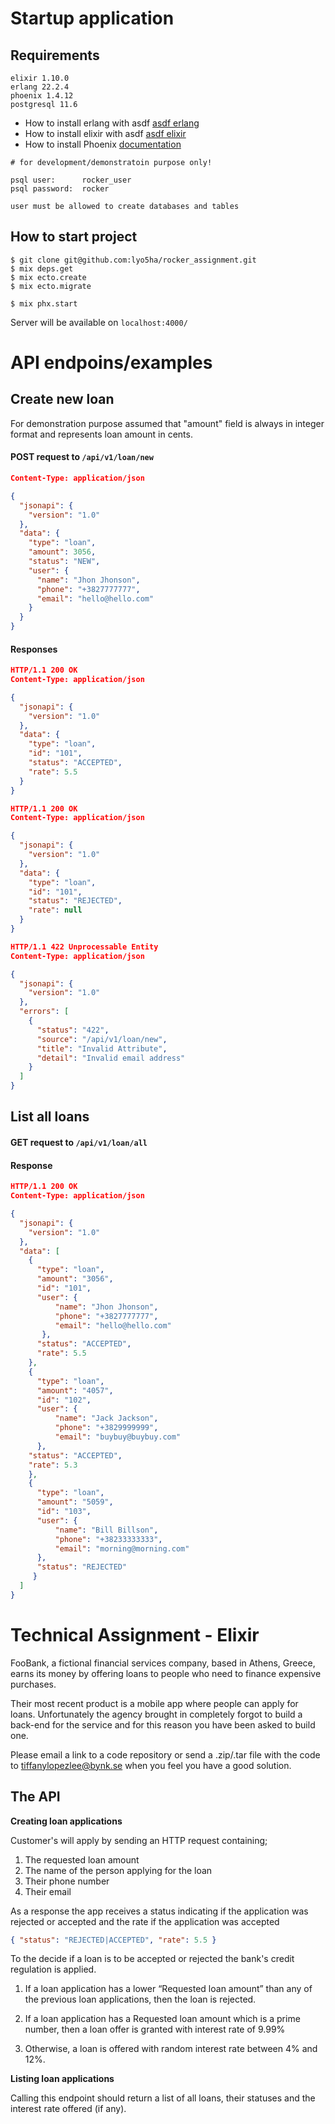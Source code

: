 # Startup application

## Requirements

```
elixir 1.10.0
erlang 22.2.4
phoenix 1.4.12
postgresql 11.6
```
- How to install erlang with asdf [asdf erlang](https://github.com/asdf-vm/asdf-erlang)
- How to install elixir with asdf [asdf elixir](https://github.com/asdf-vm/asdf-elixir)
- How to install Phoenix [documentation](https://hexdocs.pm/phoenix/installation.html)



```
# for development/demonstratoin purpose only!

psql user:      rocker_user
psql password:  rocker

user must be allowed to create databases and tables
```

## How to start project

```
$ git clone git@github.com:lyo5ha/rocker_assignment.git
$ mix deps.get
$ mix ecto.create
$ mix ecto.migrate

$ mix phx.start
```
Server will be available on `localhost:4000/`


# API endpoins/examples

## Create new loan
For demonstration purpose assumed that "amount" field is always in integer format and represents loan amount in cents.

#### POST request to `/api/v1/loan/new`

``` json
Content-Type: application/json

{
  "jsonapi": {
    "version": "1.0"
  },
  "data": {
    "type": "loan",
    "amount": 3056,
    "status": "NEW",
    "user": {
      "name": "Jhon Jhonson",
      "phone": "+3827777777",
      "email": "hello@hello.com"
    }
  }
}

```

#### Responses

``` json
HTTP/1.1 200 OK
Content-Type: application/json

{
  "jsonapi": {
    "version": "1.0"
  },
  "data": {
    "type": "loan",
    "id": "101",
    "status": "ACCEPTED",
    "rate": 5.5
  }
}

```

``` json
HTTP/1.1 200 OK
Content-Type: application/json

{
  "jsonapi": {
    "version": "1.0"
  },
  "data": {
    "type": "loan",
    "id": "101",
    "status": "REJECTED",
    "rate": null
  }
}

```

``` json
HTTP/1.1 422 Unprocessable Entity
Content-Type: application/json

{
  "jsonapi": {
    "version": "1.0"
  },
  "errors": [
    {
      "status": "422",
      "source": "/api/v1/loan/new",
      "title": "Invalid Attribute",
      "detail": "Invalid email address"
    }
  ]
}

```

## List all loans
#### GET request to `/api/v1/loan/all`

#### Response

``` json
HTTP/1.1 200 OK
Content-Type: application/json

{
  "jsonapi": {
    "version": "1.0"
  },
  "data": [
    {
      "type": "loan",
      "amount": "3056",
      "id": "101",
      "user": {
          "name": "Jhon Jhonson",
          "phone": "+3827777777",
          "email": "hello@hello.com"
       },
      "status": "ACCEPTED",
      "rate": 5.5
    },
    {
      "type": "loan",
      "amount": "4057",
      "id": "102",
      "user": {
          "name": "Jack Jackson",
          "phone": "+3829999999",
          "email": "buybuy@buybuy.com"
      },
    "status": "ACCEPTED",
    "rate": 5.3
    },
    {
      "type": "loan",
      "amount": "5059",
      "id": "103",
      "user": {
          "name": "Bill Billson",
          "phone": "+38233333333",
          "email": "morning@morning.com"
      },
      "status": "REJECTED"
     }
  ]
}

```




# Technical Assignment - Elixir

FooBank, a fictional financial services company, based in Athens,
Greece, earns its money by offering loans to people who need to
finance expensive purchases.

Their most recent product is a mobile app where people can apply for
loans. Unfortunately the agency brought in completely forgot to build
a back-end for the service and for this reason you have been asked to
build one.

Please email a link to a code repository or send a .zip/.tar file with
the code to tiffanylopezlee@bynk.se when you feel you have a good
solution.

## The API

**Creating loan applications**

Customer's will apply by sending an HTTP request containing;
1. The requested loan amount
2. The name of the person applying for the loan
3. Their phone number
4. Their email

As a response the app receives a status indicating if the application
was rejected or accepted and the rate if the application was accepted

``` json
{ "status": "REJECTED|ACCEPTED", "rate": 5.5 }
```

To the decide if a loan is to be accepted or rejected the bank's
credit regulation is applied.

1. If a loan application has a lower “Requested loan amount” than any
   of the previous loan applications, then the loan is rejected.

2. If a loan application has a Requested loan amount which is a prime
   number, then a loan offer is granted with interest rate of 9.99%

3. Otherwise, a loan is offered with random interest rate between 4%
   and 12%.

**Listing loan applications**

Calling this endpoint should return a list of all loans, their
statuses and the interest rate offered (if any).
